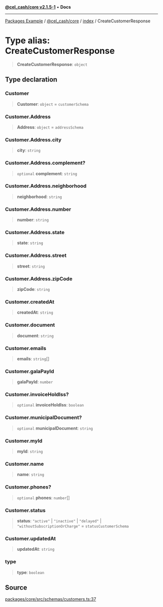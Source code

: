 [**@cel_cash/core v2.1.5-1**](../../README.md) • **Docs**

***

[Packages Example](../../../../README.md) / [@cel\_cash/core](../../README.md) / [index](../README.md) / CreateCustomerResponse

# Type alias: CreateCustomerResponse

> **CreateCustomerResponse**: `object`

## Type declaration

### Customer

> **Customer**: `object` = `customerSchema`

### Customer.Address

> **Address**: `object` = `addressSchema`

### Customer.Address.city

> **city**: `string`

### Customer.Address.complement?

> `optional` **complement**: `string`

### Customer.Address.neighborhood

> **neighborhood**: `string`

### Customer.Address.number

> **number**: `string`

### Customer.Address.state

> **state**: `string`

### Customer.Address.street

> **street**: `string`

### Customer.Address.zipCode

> **zipCode**: `string`

### Customer.createdAt

> **createdAt**: `string`

### Customer.document

> **document**: `string`

### Customer.emails

> **emails**: `string`[]

### Customer.galaPayId

> **galaPayId**: `number`

### Customer.invoiceHoldIss?

> `optional` **invoiceHoldIss**: `boolean`

### Customer.municipalDocument?

> `optional` **municipalDocument**: `string`

### Customer.myId

> **myId**: `string`

### Customer.name

> **name**: `string`

### Customer.phones?

> `optional` **phones**: `number`[]

### Customer.status

> **status**: `"active"` \| `"inactive"` \| `"delayed"` \| `"withoutSubscriptionOrCharge"` = `statusCustomerSchema`

### Customer.updatedAt

> **updatedAt**: `string`

### type

> **type**: `boolean`

## Source

[packages/core/src/schemas/customers.ts:37](https://github.com/Pyxlab/celcash/blob/a34e89ae69c9dcb41ba66226cb05c8c8b83b7cf4/packages/core/src/schemas/customers.ts#L37)
